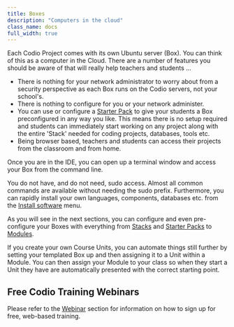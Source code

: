 ```yaml
---
title: Boxes
description: "Computers in the cloud"
class_name: docs
full_width: true
---
```


Each Codio Project comes with its own Ubuntu server (Box). You can think of this as a computer in the Cloud. There are a number of features you should be aware of that will really help teachers and students ...

- There is nothing for your network administrator to worry about from a security perspective as each Box runs on the Codio servers, not your school's.
- There is nothing to configure for you or your network administer. 
- You can use or configure a [Starter Pack](/docs/quickstart/packs/) to give your students a Box preconfigured in any way you like. This means there is no setup required and students can immediately start working on any project along with the entire 'Stack' needed for coding projects, databases, tools etc.
- Being browser based, teachers and students can access their projects from the classroom and from home.
 
Once you are in the IDE, you can open up a terminal window and access your Box from the command line.

You do not have, and do not need, sudo access. Almost all common commands are available without needing the sudo prefix. Furthermore, you can rapidly install your own languages, components, databases etc. from the [Install software](/docs/ide/boxes/installsw/) menu.

As you will see in the next sections, you can configure and even pre-configure your Boxes with everything from [Stacks](/docs/quickstart/stacks/) and [Starter Packs](/docs/quickstart/packs/) to [Modules](/docs/quickstart/modules/).

If you create your own Course Units, you can automate things still further by setting your templated Box up and then assigning it to a Unit within a Module. You can then assign your Module to your class so when they start a Unit they have are automatically presented with the correct starting point.

## Free Codio Training Webinars
Please refer to the [Webinar](/docs/teacher/webinars) section for information on how to sign up for free, web-based training.
